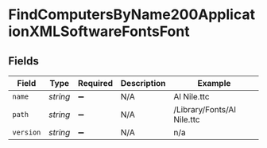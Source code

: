 # FindComputersByName200ApplicationXMLSoftwareFontsFont


## Fields

| Field                      | Type                       | Required                   | Description                | Example                    |
| -------------------------- | -------------------------- | -------------------------- | -------------------------- | -------------------------- |
| `name`                     | *string*                   | :heavy_minus_sign:         | N/A                        | Al Nile.ttc                |
| `path`                     | *string*                   | :heavy_minus_sign:         | N/A                        | /Library/Fonts/Al Nile.ttc |
| `version`                  | *string*                   | :heavy_minus_sign:         | N/A                        | n/a                        |